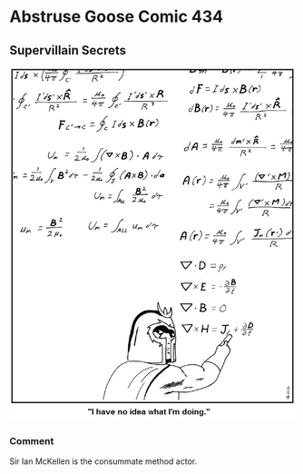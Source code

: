# Abstruse Goose Comic 434
## Supervillain Secrets

![image](superhero_physics_amuses_me.png)
### Comment
Sir Ian McKellen is the consummate method actor.

